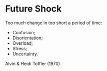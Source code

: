 # Future Shock

Too much change in too short a period of time:

-   Confusion;
-   Disorientation;
-   Overload;
-   Stress;
-   Uncertainty.

Alvin & Heidi Toffler (1970)